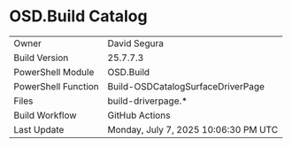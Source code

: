 ﻿# OSD.Build Catalog

| | |
|-|-|
| Owner | David Segura |
| Build Version | 25.7.7.3 |
| PowerShell Module | OSD.Build |
| PowerShell Function | Build-OSDCatalogSurfaceDriverPage |
| Files | build-driverpage.* |
| Build Workflow | GitHub Actions |
| Last Update | Monday, July 7, 2025 10:06:30 PM UTC |
